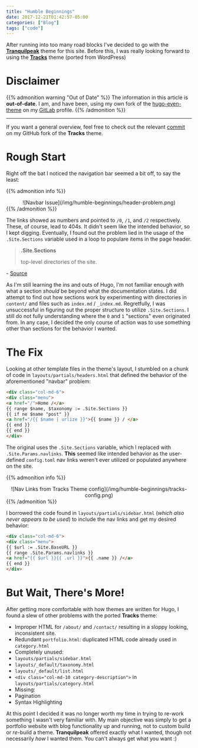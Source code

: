 ```yaml
---
title: "Humble Beginnings"
date: 2017-12-21T01:42:57-05:00
categories: ["Blog"]
tags: ["code"]
---
```

After running into too many road blocks I've decided to go with
the [**Tranquilpeak**](https://github.com/kakawait/hugo-tranquilpeak-theme)
theme for this site. Before this, I was really looking forward to using
the [**Tracks**](https://github.com/ageekymonk/hugo-tracks-theme) theme (ported
from WordPress)

<!--more-->
# Disclaimer
{{% admonition warning "Out of Date" %}}
The information in this article is **out-of-date**. I am, and have been, using my
own fork of the [hugo-even-theme](https://gitlab.com/bdebyl/hugo-theme-even) on
my [GitLab](https://gitlab.com/bdebyl) profile.
{{% /admonition %}}

---

If you want a general overview, feel free to check out the
relevant
[commit](https://github.com/bdebyl/hugo-tracks-theme/commit/86ca4963c4d0a67ddb1560197c91617e7d3e3754) on
my GitHub fork of the **Tracks** theme.


# Rough Start
Right off the bat I noticed the navigation bar seemed a bit off, to say the least:

{{% admonition info %}}
<center>![Navbar Issue](/img/humble-beginnings/header-problem.png)</center>
{{% /admonition %}}

The links showed as numbers and pointed to `/0`, `/1`, and `/2`
respectively. These, of course, lead to 404s. It didn't seem like the intended
behavior, so I kept digging. Eventually, I found out the problem lied in the
usage of the `.Site.Sections` variable used in a loop to populare items in the
page header.

> **.Site.Sections**
>
>    top-level directories of the site.

\- [Source](https://gohugo.io/variables/site/#site-variables-list)

As I'm still learning the ins and outs of Hugo, I'm not familiar enough with
what a section *should* be beyond what the documentation states. I did attempt
to find out how sections work by experimenting with directories in `content/`
and files such as `index.md` / `_index.md`. Regretfully, I was unsuccessful in
figuring out the proper structure to utilize `.Site.Sections`. I still do not
fully understanding where the `0` and `1` "sections" even originated from. In
any case, I decided the only course of action was to use something other than
sections for the behavior I wanted.


# The Fix
Looking at other template files in the theme's layout, I stumbled on a chunk of
code in `layouts/partials/headers.html` that defined the behavior of the
aforementioned "navbar" problem:

```html
<div class="col-md-6">
<div class="menu">
<a href="/">Home /</a>
{{ range $name, $taxonomy := .Site.Sections }}
{{ if ne $name "post" }}
<a href="/{{ $name | urlize }}">{{ $name }} / </a>
{{ end }}
{{ end }}
</div>
```

The original uses the `.Site.Sections` variable, which I replaced with
`.Site.Params.navlinks`. **This** seemed like intended behavior as the
user-defined `config.toml` nav links weren't ever utilized or populated anywhere
on the site.

{{% admonition info %}}
<center>![Nav Links from Tracks Theme config](/img/humble-beginnings/tracks-config.png)</center>
{{% /admonition %}}

I borrowed the code found in `layouts/partials/sidebar.html` (*which also never
appears to be used*) to include the nav links and get my desired behavior:

```html
<div class="col-md-6">
<div class="menu">
{{ $url := .Site.BaseURL }}
{{ range .Site.Params.navlinks }}
<a href="{{ $url }}{{ .url }}">{{ .name }} /</a>
{{ end }}
</div>
```


# But Wait, There's More!
After getting more comfortable with how themes are written for Hugo, I found a
slew of other problems with the ported **Tracks** theme:

* Improper HTML for `/about/` and `/contact/` resulting in a sloppy looking, inconsistent site.
* Redundant `portfolio.html`: duplicated HTML code already used in `category.html`
* Completely unused:
* `layouts/partials/sidebar.html`
* `layouts/_default/taxonomy.html`
* `layouts/_default/list.html`
* `<div class="col-md-10 category-description">` in `layouts/partials/category.html`
* Missing:
* Pagination
* Syntax Highlighting

At this point I decided it was no longer worth my time in trying to re-work
something I wasn't very familiar with. My main objective was simply to get a
portfolio website with blog functionality up and running, not to custom build or
*re*-build a theme. **Tranquilpeak** offered exactly what I wanted, though not
necessarily *how* I wanted them. You can't always get what you want :)
